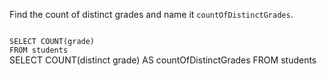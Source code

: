 Find the count of distinct grades and name it `countOfDistinctGrades`.



<codeblock language="sql" dbName="students1.db" type="exercise" testMode="fixedInput">
<code>
SELECT COUNT(grade)
FROM students
</code>

<solution>
SELECT COUNT(distinct grade) AS countOfDistinctGrades
FROM students
</solution>
</codeblock>